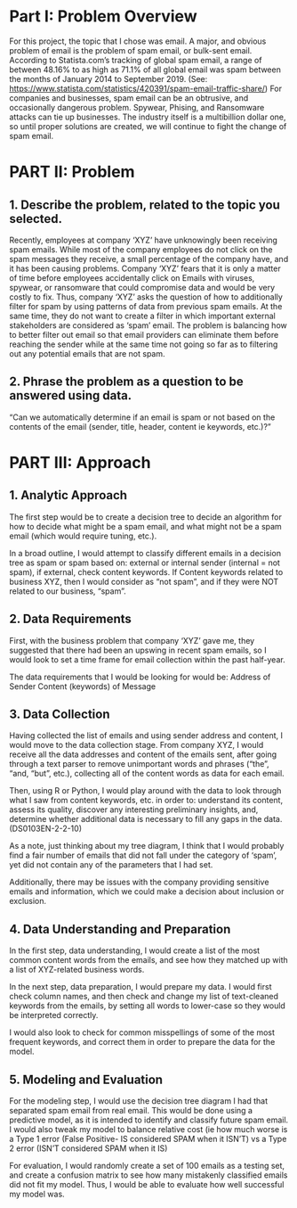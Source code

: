# Part I: Problem Overview  
For this project, the topic that I chose was email. A major, and obvious problem of email is the problem of spam email, or bulk-sent email. 
According to Statista.com’s tracking of global spam email, a range of between 48.16% to as high as 71.1% of all global email was spam between the months of January 2014 to September 2019. (See: https://www.statista.com/statistics/420391/spam-email-traffic-share/)
For companies and businesses, spam email can be an obtrusive, and occasionally dangerous problem. Spywear, Phising, and Ransomware attacks can tie up businesses. The industry itself is a multibillion dollar one, so until proper solutions are created, we will continue to fight the change of spam email.  

# PART II: Problem
## 1. Describe the problem, related to the topic you selected. 
Recently, employees at company ‘XYZ’ have unknowingly been receiving spam emails. While most of the company employees do not click on the spam messages they receive, a small percentage of the company have, and it has been causing problems.
Company ‘XYZ’ fears that it is only a matter of time before employees accidentally click on Emails with viruses, spywear, or ransomware that could compromise data and would be very costly to fix.
Thus, company ‘XYZ’ asks the question of how to additionally filter for spam by using patterns of data from previous spam emails. At the same time, they do not want to create a filter in which important external stakeholders are considered as ‘spam’ email.
The problem is balancing how to better filter out email so that email providers can eliminate them before reaching the sender while at the same time not going so far as to filtering out any potential emails that are not spam. 

## 2. Phrase the problem as a question to be answered using data. 
“Can we automatically determine if an email is spam or not based on the contents of the email (sender, title, header, content ie keywords, etc.)?”  

# PART III: Approach
## 1. Analytic Approach
The first step would be to create a decision tree to decide an algorithm for how to decide what might be a spam email, and what might not be a spam email (which would require tuning, etc.).

In a broad outline, I would attempt to classify different emails in a decision tree as spam or spam based on: external or internal sender (internal = not spam), if external, check content keywords. If Content keywords related to business XYZ, then I would consider as “not spam”, and if they were NOT related to our business, “spam”.

## 2. Data Requirements
First, with the business problem that company ‘XYZ’ gave me, they suggested that there had been an upswing in recent spam emails, so I would look to set a time frame for email collection within the past half-year.

The data requirements that I would be looking for would be:
Address of Sender
Content (keywords) of Message

## 3. Data Collection
Having collected the list of emails and using sender address and content, I would move to the data collection stage. From company XYZ, I would receive all the data addresses and content of the emails sent, after going through a text parser to remove unimportant words and phrases (“the”, “and, “but”, etc.), collecting all of the content words as data for each email.

Then, using R or Python, I would play around with the data to look through what I saw from content keywords, etc. in order to:
understand its content,
assess its quality,
discover any interesting preliminary insights, and,
determine whether additional data is necessary to fill any gaps in the data.
(DS0103EN-2-2-10)

As a note, just thinking about my tree diagram, I think that I would probably find a fair number of emails that did not fall under the category of ‘spam’, yet did not contain any of the parameters that I had set.

Additionally, there may be issues with the company providing sensitive emails and information, which we could make a decision about inclusion or exclusion.

## 4. Data Understanding and Preparation
In the first step, data understanding, I would create a list of the most common content words from the emails, and see how they matched up with a list of XYZ-related business words.

In the next step, data preparation, I would prepare my data. I would first check column names, and then check and change my list of text-cleaned keywords from the emails, by setting all words to lower-case so they would be interpreted correctly.

I would also look to check for common misspellings of some of the most frequent keywords, and correct them in order to prepare the data for the model.

## 5. Modeling and Evaluation
For the modeling step, I would use the decision tree diagram I had that separated spam email from real email. This would be done using a predictive model, as it is intended to identify and classify future spam email. I would also tweak my model to balance relative cost (ie how much worse is a Type 1 error (False Positive- IS considered SPAM when it ISN’T) vs a Type 2 error (ISN’T considered SPAM when it IS)

For evaluation, I would randomly create a set of 100 emails as a testing set, and create a confusion matrix to see how many mistakenly classified emails did not fit my model. Thus, I would be able to evaluate how well successful my model was.
